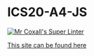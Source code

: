 # ICS20-A4-JS

[![Mr Coxall's Super Linter](https://github.com/Ali-Mugamai/ICS20-A4-JS/workflows/Mr%20Coxall's%20Super%20Linter/badge.svg)](https://github.com/Ali-Mugamai/ICS20-A4-JS/actions/)

[This site can be found here](https://ali-mugamai.github.io/ICS20-A4-JS/)
